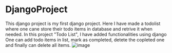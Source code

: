 # DjangoProject
This django project is my first django project.
Here I have made a todolist where one cane store their todo items in database and retrive it when needed.
In this project "Todo List", I have added functionalities using django
One can add todo items in list, mark as completed, detete the copleted one and finally can delete all items.
![image](https://user-images.githubusercontent.com/44178727/113844678-5f133800-97b2-11eb-8613-3129cd5835d3.png)

